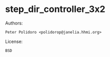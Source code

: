 # step_dir_controller_3x2

Authors:

    Peter Polidoro <polidorop@janelia.hhmi.org>

License:

    BSD

